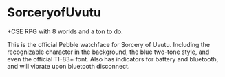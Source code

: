 # SorceryofUvutu
+CSE RPG with 8 worlds and a ton to do.

This is the official Pebble watchface for Sorcery of Uvutu. Including the recognizable character in the background, the blue two-tone style, and even the official TI-83+ font. Also has indicators for battery and bluetooth, and will vibrate upon bluetooth disconnect.
